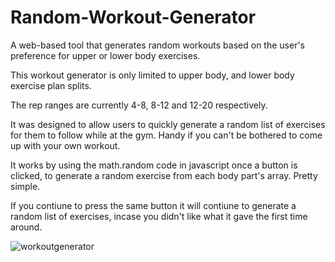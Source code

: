 # Random-Workout-Generator
A web-based tool that generates random workouts based on the user's preference for upper or lower body exercises.

This workout generator is only limited to upper body, and lower body exercise plan splits.

The rep ranges are currently 4-8, 8-12 and 12-20 respectively.

It was designed to allow users to quickly generate a random list of exercises for them to follow while at the gym. Handy if you can't be bothered to come up with your own workout.

It works by using the math.random code in javascript once a button is clicked, to generate a random exercise from each body part's array. Pretty simple.

If you contiune to press the same button it will contiune to generate a random list of exercises, incase you didn't like what it gave the first time around.

![workoutgenerator](https://user-images.githubusercontent.com/115714856/209177153-36b96219-f7af-48b6-888f-74dac86840de.png)

